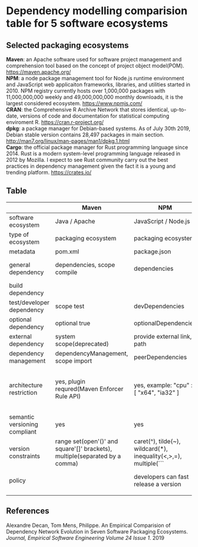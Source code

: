 # Dependency modelling comparision table for 5 software ecosystems

## Selected packaging ecosystems

**Maven**: an Apache software used for software project management and comprehension tool based on the concept of project object model(POM). https://maven.apache.org/ <br>
**NPM**: a node package management tool for Node.js runtime environment and JavaScript web applicaiton frameworks, libraries, and utilities started in 2010. NPM registry currently hosts over 1,000,000 packages with 11,000,000,000 weekly and 49,000,000,000 monthly downloads, it is the largest considered ecosystem. https://www.npmjs.com/ <br>
**CRAN**: the Comprehensive R Archive Network that stores identical, up-to-date, versions of code and documentation for statistical computing enviroment R. https://cran.r-project.org/ <br>
**dpkg**: a package manager for Debian-based systems. As of July 30th 2019, Debian stable version contains 28,497 packages in main section. http://man7.org/linux/man-pages/man1/dpkg.1.html <br>
**Cargo**: the official package manager for Rust programming language since 2014. Rust is a modern system-level programming language released in 2012 by Mozilla. I expect to see Rust community carry out the best practices in dependency management given the fact it is a young and trending platform. https://crates.io/ <br>

## Table

|                               | Maven                                                                       | NPM                                                                | CRAN                                                        | dpkg                                            | Cargo                                                                |
| ----------------------------- | --------------------------------------------------------------------------- | ------------------------------------------------------------------ | ----------------------------------------------------------- | ----------------------------------------------- | -------------------------------------------------------------------- |
| software ecosystem            | Java / Apache                                                               | JavaScript / Node.js                                               | R                                                           | Debian / Linux OS                               | Rust                                                                 |
| type of ecosystem             | packaging ecosystem                                                         | packaging ecosystem                                                | packaging ecosystem                                         | distribution for Linux OSs                      | packaging ecosystem                                                  |
| metadata                      | pom.xml                                                                     | package.json                                                       | DESCRIPTION                                                 | DEBIAN/control                                  | Cargo.toml                                                           |
| general dependency            | dependencies, scope compile                                                 | dependencies                                                       | Depends(attach), Imports(namespace required)                | Depends, Pre-Depends                            | dependencies                                                         |
| build dependency              |                                                                             |                                                                    | Build-Depends for source package                            | Build-Depends for source package                | build-dependencies                                                   |
| test/developer dependency     | scope test                                                                  | devDependencies                                                    |                                                             |                                                 | dev-dependencies                                                     |
| optional dependency           | optional true                                                               | optionalDependencies                                               | Suggests                                                    | Recommands, Suggests                            | optional = true                                                      |
| external dependency           | system scope(deprecated)                                                    | provide external link, path                                        |                                                             |                                                 | registry=,git= branch=, path=                                        |
| dependency management         | dependencyManagement, scope import                                          | peerDependencies                                                   |                                                             |                                                 |                                                                      |
| architecture restriction      | yes, plugin requred(Maven Enforcer Rule API)                                | yes, example: "cpu" : [ "x64", "ia32" ]                            | no, but supported during installation                       | yes, example: [linux-any], [!amd64], [any-i386] | no, but can be specified using RUSTFLAGS in cargo configuration file |
| semantic versioning compliant | yes                                                                         | yes                                                                | no, major.minor.patch.dev                                   | [epoch:]upstream_version[-debian_revision]      | yes                                                                  |
| version constraints           | range set(open'()' and square'[]' brackets), multiple(separated by a comma) | caret(^), tilde(~), wildcard(*), inequality(<,>,=), multiple(```||```)   |  inequality(<,>,=)                                          |  inequality(<,>,=), multiple(```||```)                | caret(^), tilde(~), wildcard(*), inequality(<,>,=)                   |
| policy                        |                                                                             | developers can fast release a version                              | rolling release, CRAN checks, always install latest version |                                                 |                                                                      |
|                               |                                                                             |                                                                    |                                                             |                                                 |                                                                      |                                      |                     |

## References
Alexandre Decan, Tom Mens, Philippe. An Empirical Comparision of Dependency Network Evolution in Seven Software Packaging Ecosystems. *Journal, Empirical Software Engineering Volume 24 Issue 1*. 2019
